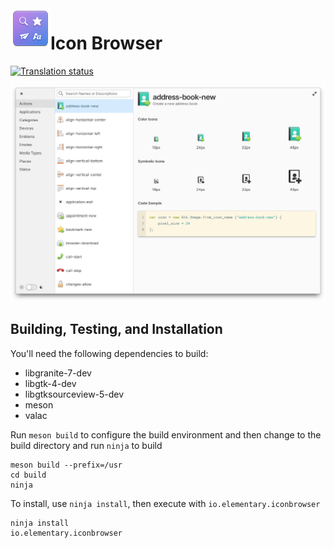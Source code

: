 <img align="left" width="64" height="64" src="data/icons/64.svg">
<h1 class="rich-diff-level-zero">Icon Browser</h1>

[![Translation status](https://l10n.elementary.io/widgets/icon-browser/-/svg-badge.svg)](https://l10n.elementary.io/engage/icon-browser/)

![Screenshot](data/screenshot.png?raw=true)

## Building, Testing, and Installation


You'll need the following dependencies to build:
* libgranite-7-dev
* libgtk-4-dev
* libgtksourceview-5-dev
* meson
* valac

Run `meson build` to configure the build environment and then change to the build directory and run `ninja` to build

    meson build --prefix=/usr 
    cd build
    ninja

To install, use `ninja install`, then execute with `io.elementary.iconbrowser`

    ninja install
    io.elementary.iconbrowser
